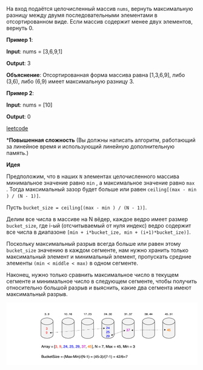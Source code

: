 На вход подаётся целочисленный массив `nums`, вернуть максимальную разницу между двумя последовательными элементами 
в отсортированном виде. Если массив содержит менее двух элементов, вернуть 0.

**Пример 1**:

**Input**: nums = [3,6,9,1]

**Output**: 3

**Объяснение**: Отсортированная форма массива равна [1,3,6,9], либо (3,6), либо (6,9) имеет максимальную разницу 3.

**Пример 2**:

**Input**: nums = [10]

**Output**: 0

[leetcode](https://leetcode.com/problems/maximum-gap/)

***Повышенная сложность** (Вы должны написать алгоритм, работающий за линейное время и использующий линейную дополнительную память.)

**Идея**

Предположим, что в наших `N` элементах целочисленного массива минимальное значение равно `min` , а максимальное значение равно `max` . 
Тогда максимальный зазор будет больше или равен `ceiling[(max - min ) / (N - 1)]`.

Пусть `bucket_size = ceiling[(max - min ) / (N - 1)]`.

Делим все числа в массиве на N вёдер, каждое ведро имеет размер `bucket_size`, где i-ый (отсчитываемый от нуля индекс) ведро 
содержит все числа в диапазоне `[min + i*bucket_ize, min + (i+1)*bucket_ize)]`.

Поскольку максимальный разрыв всегда больше или равен этому `bucket_size` значению в каждом сегменте, 
нам нужно хранить только максимальный элемент и минимальный элемент, пропускать средние элементы `(min < middle < max)` в одном сегменте.

Наконец, нужно только сравнить максимальное число в текущем сегменте и минимальное число в следующем сегменте, 
чтобы получить относительно большой разрыв и выяснить, какие два сегмента имеют максимальный разрыв.

![img.png](img.png)